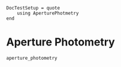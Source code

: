```@meta
DocTestSetup = quote
    using AperturePhotmetry
end
```

# Aperture Photometry

```@docs
aperture_photometry
```
